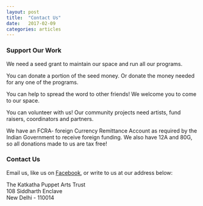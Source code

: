 ```yaml
---
layout: post
title:  "Contact Us"
date:   2017-02-09
categories: articles
---
```


<h3>Support Our Work</h3>

We need a seed grant to maintain our space and run all our programs. 

You can donate a portion of the seed money. Or donate the money needed for any one of the programs.

You can help to spread the word to other friends! We welcome you to come to our space.

You can volunteer with us! Our community projects need artists, fund raisers, coordinators and partners.

We have an FCRA- foreign Currency Remittance Account as required by the Indian Government to receive foreign funding. We also have 12A and 80G, so all donations made to us are tax free!

<h3>Contact Us</h3>

Email us, like us on <a href="https://www.facebook.com/katkathapuppetry/">Facebook</a>, or write to us at our address below:

<p>
The Katkatha Puppet Arts Trust
<br>
108 Siddharth Enclave
<br>
New Delhi - 110014
</p>